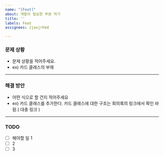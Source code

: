 ```yaml
---
name: "[Feat]"
about: 개발이 필요한 부분 적기
title: ''
labels: Feat
assignees: zjaxjrhkd

---
```


### 문제 상황
- 문제 상황을 적어주세요.
- ex) 카드 클래스의 부재

<hr>

### 해결 방안
- 어떤 식으로 할 건지 적어주세요
- ex) 카드 클래스를 추가한다. 카드 클래스에 대한 구조는 회의록의 링크에서 확인 바람.( 대충 링크 )

<hr>

### TODO
- [ ] 해야할 일 1
- [ ] 2
- [ ] 3
